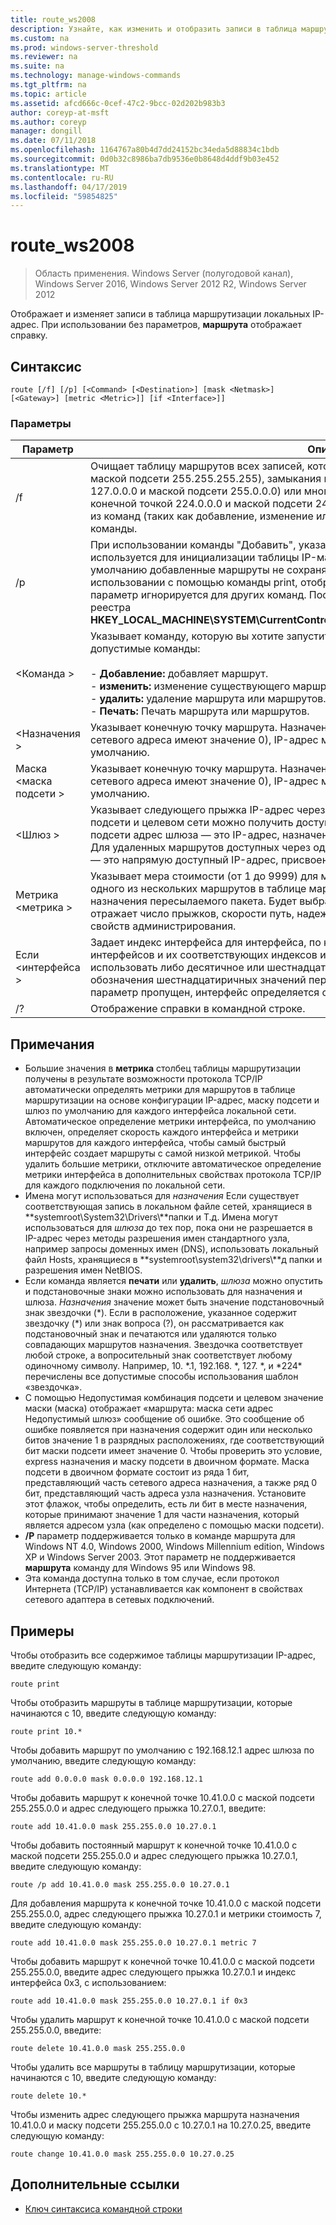 ```yaml
---
title: route_ws2008
description: Узнайте, как изменить и отобразить записи в таблица маршрутизации локальных IP-адрес.
ms.custom: na
ms.prod: windows-server-threshold
ms.reviewer: na
ms.suite: na
ms.technology: manage-windows-commands
ms.tgt_pltfrm: na
ms.topic: article
ms.assetid: afcd666c-0cef-47c2-9bcc-02d202b983b3
author: coreyp-at-msft
ms.author: coreyp
manager: dongill
ms.date: 07/11/2018
ms.openlocfilehash: 1164767a80b4d7dd24152bc34eda5d88834c1bdb
ms.sourcegitcommit: 0d0b32c8986ba7db9536e0b8648d4ddf9b03e452
ms.translationtype: MT
ms.contentlocale: ru-RU
ms.lasthandoff: 04/17/2019
ms.locfileid: "59854825"
---
```

# <a name="routews2008"></a>route_ws2008

>Область применения. Windows Server (полугодовой канал), Windows Server 2016, Windows Server 2012 R2, Windows Server 2012

Отображает и изменяет записи в таблица маршрутизации локальных IP-адрес. При использовании без параметров, **маршрута** отображает справку.   

## <a name="syntax"></a>Синтаксис  
```  
route [/f] [/p] [<Command> [<Destination>] [mask <Netmask>] [<Gateway>] [metric <Metric>]] [if <Interface>]]  
```  

### <a name="parameters"></a>Параметры  

|Параметр|Описание|  
|-------|--------|  
|/f|Очищает таблицу маршрутов всех записей, которые не являются маршрутов (маршруты с маской подсети 255.255.255.255), замыкания на себя сети (маршруты с конечной точкой 127.0.0.0 и маской подсети 255.0.0.0) или многоадресной рассылки маршрут (маршруты с конечной точкой 224.0.0.0 и маской подсети 240.0.0.0). Если используется в сочетании с одной из команд (таких как добавление, изменение или удаление), таблица очищается до выполнения команды.|  
|/p|При использовании команды "Добавить", указанный маршрут добавляется в реестр и используется для инициализации таблицы IP-маршрутизации при запуске протокола TCP/IP. По умолчанию добавленные маршруты не сохраняются при запуске протокола TCP/IP. При использовании с помощью команды print, отображается список постоянных маршрутов. Этот параметр игнорируется для других команд. Постоянные маршруты хранятся в расположении реестра **HKEY_LOCAL_MACHINE\SYSTEM\CurrentControlSet\Services\Tcpip\Parameters\PersistentRoutes**.|  
|\<Команда >|Указывает команду, которую вы хотите запустить. В следующей таблице перечислены допустимые команды:<br /><br />-   **Добавление:** добавляет маршрут.<br />-   **изменить:** изменение существующего маршрута.<br />-   **удалить:** удаление маршрута или маршрутов.<br />-   **Печать:** Печать маршрута или маршрутов.|  
|\<Назначения >|Указывает конечную точку маршрута. Назначения может быть IP-адрес сети (где битов узла сетевого адреса имеют значение 0), IP-адрес маршрута к узлу или 0.0.0.0 для маршрута по умолчанию.|  
|Маска \<маска подсети >|Указывает конечную точку маршрута. Назначения может быть IP-адрес сети (где битов узла сетевого адреса имеют значение 0), IP-адрес маршрута к узлу или 0.0.0.0 для маршрута по умолчанию.|  
|\<Шлюз >|Указывает следующего прыжка IP-адрес через который набор адресов, определяется маской подсети и целевом сети можно получить доступ. Для локально подключенных маршрутов подсети адрес шлюза — это IP-адрес, назначенный интерфейсу, который подключен к подсети. Для удаленных маршрутов доступных через один или несколько маршрутизаторов, адрес шлюза — это напрямую доступный IP-адрес, присвоенный соседнего маршрутизатора.|  
|Метрика \<метрика >|Указывает мера стоимости (от 1 до 9999) для маршрута, который используется при выборе одного из нескольких маршрутов в таблице маршрутизации, наиболее подходящий адрес назначения пересылаемого пакета. Будет выбран маршрут с самой низкой метрикой. Метрика отражает число прыжков, скорости путь, надежность, путь к пропускной способности или свойств администрирования.|  
|Если \<интерфейса >|Задает индекс интерфейса для интерфейса, по которому ресурс назначения доступен. Список интерфейсов и их соответствующих индексов используйте команду route print. Можно использовать либо десятичное или шестнадцатеричное значения индекса интерфейса. Для обозначения шестнадцатиричных значений перед шестнадцатеричным числом с 0 x. Когда Если параметр пропущен, интерфейс определяется с помощью адреса шлюза.|  
|/?|Отображение справки в командной строке.|  

## <a name="remarks"></a>Примечания  
-   Большие значения в **метрика** столбец таблицы маршрутизации получены в результате возможности протокола TCP/IP автоматически определять метрики для маршрутов в таблице маршрутизации на основе конфигурации IP-адрес, маску подсети и шлюз по умолчанию для каждого интерфейса локальной сети. Автоматическое определение метрики интерфейса, по умолчанию включен, определяет скорость каждого интерфейса и метрики маршрутов для каждого интерфейса, чтобы самый быстрый интерфейс создает маршруты с самой низкой метрикой. Чтобы удалить большие метрики, отключите автоматическое определение метрики интерфейса в дополнительных свойствах протокола TCP/IP для каждого подключения по локальной сети.  
-   Имена могут использоваться для *назначения* Если существует соответствующая запись в локальном файле сетей, хранящиеся в **systemroot\System32\Drivers\\**папки и Т.д. Имена могут использоваться для *шлюза* до тех пор, пока они не разрешается в IP-адрес через методы разрешения имен стандартного узла, например запросы доменных имен (DNS), использовать локальный файл Hosts, хранящиеся в  **systemroot\system32\drivers\\**д папки и разрешения имен NetBIOS.  
-   Если команда является **печати** или **удалить**, *шлюза* можно опустить и подстановочные знаки можно использовать для назначения и шлюза. *Назначения* значение может быть значение подстановочный знак звездочки (*). Если в расположение, указанное содержит звездочку (\*) или знак вопроса (?), он рассматривается как подстановочный знак и печатаются или удаляются только совпадающих маршрутов назначения. Звездочка соответствует любой строке, а вопросительный знак соответствует любому одиночному символу. Например, 10. \*.1, 192.168. \*, 127. \*, и \*224\* перечислены все допустимые способы использования шаблон «звездочка».  
-   С помощью Недопустимая комбинация подсети и целевом значение маски (маска) отображает «маршрута: маска сети адрес Недопустимый шлюз» сообщение об ошибке. Это сообщение об ошибке появляется при назначения содержит один или несколько битов значение 1 в разрядных расположениях, где соответствующий бит маски подсети имеет значение 0. Чтобы проверить это условие, express назначения и маску подсети в двоичном формате. Маска подсети в двоичном формате состоит из ряда 1 бит, представляющий часть сетевого адреса назначения, а также ряд 0 бит, представляющий часть адреса узла назначения. Установите этот флажок, чтобы определить, есть ли бит в месте назначения, которые принимают значение 1 для части назначения, который является адресом узла (как определено с помощью маски подсети).  
-   **/P** параметр поддерживается только в команде маршрута для Windows NT 4.0, Windows 2000, Windows Millennium edition, Windows XP и Windows Server 2003. Этот параметр не поддерживается **маршрута** команду для Windows 95 или Windows 98.  
-   Эта команда доступна только в том случае, если протокол Интернета (TCP/IP) устанавливается как компонент в свойствах сетевого адаптера в сетевых подключений.  

## <a name="BKMK_Examples"></a>Примеры  
Чтобы отобразить все содержимое таблицы маршрутизации IP-адрес, введите следующую команду:  
```  
route print  
```  
Чтобы отобразить маршруты в таблице маршрутизации, которые начинаются с 10, введите следующую команду:  
```  
route print 10.*  
```  
Чтобы добавить маршрут по умолчанию с 192.168.12.1 адрес шлюза по умолчанию, введите следующую команду:  
```  
route add 0.0.0.0 mask 0.0.0.0 192.168.12.1  
```  
Чтобы добавить маршрут к конечной точке 10.41.0.0 с маской подсети 255.255.0.0 и адрес следующего прыжка 10.27.0.1, введите:  
```  
route add 10.41.0.0 mask 255.255.0.0 10.27.0.1  
```  
Чтобы добавить постоянный маршрут к конечной точке 10.41.0.0 с маской подсети 255.255.0.0 и адрес следующего прыжка 10.27.0.1, введите следующую команду:  
```  
route /p add 10.41.0.0 mask 255.255.0.0 10.27.0.1  
```  
Для добавления маршрута к конечной точке 10.41.0.0 с маской подсети 255.255.0.0, адрес следующего прыжка 10.27.0.1 и метрики стоимость 7, введите следующую команду:  
```  
route add 10.41.0.0 mask 255.255.0.0 10.27.0.1 metric 7  
```  
Чтобы добавить маршрут к конечной точке 10.41.0.0 с маской подсети 255.255.0.0, введите адрес следующего прыжка 10.27.0.1 и индекс интерфейса 0x3, с использованием:  
```  
route add 10.41.0.0 mask 255.255.0.0 10.27.0.1 if 0x3  
```  
Чтобы удалить маршрут к конечной точке 10.41.0.0 с маской подсети 255.255.0.0, введите:  
```  
route delete 10.41.0.0 mask 255.255.0.0  
```  
Чтобы удалить все маршруты в таблицу маршрутизации, которые начинаются с 10, введите следующую команду:  
```  
route delete 10.*  
```  
Чтобы изменить адрес следующего прыжка маршрута назначения 10.41.0.0 и маску подсети 255.255.0.0 с 10.27.0.1 на 10.27.0.25, введите следующую команду:  
```  
route change 10.41.0.0 mask 255.255.0.0 10.27.0.25  
```  

## <a name="additional-references"></a>Дополнительные ссылки  
-   [Ключ синтаксиса командной строки](command-line-syntax-key.md)  
